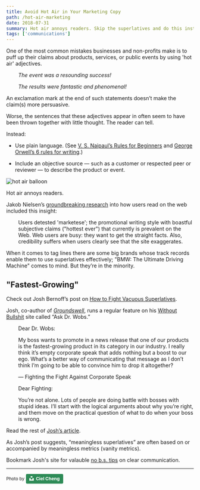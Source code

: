 ```yaml
---
title: Avoid Hot Air in Your Marketing Copy
path: /hot-air-marketing
date: 2018-07-31
summary: Hot air annoys readers. Skip the superlatives and do this instead.
tags: ['communications']
---
```


One of the most common mistakes businesses and non-profits make is to puff up their claims about products, services, or public events by using 'hot air' adjectives.

<div style="padding-left: 2.3em;"><em>The event was a resounding success!</em></p></div>

<div style="padding-left: 2.3em;"><p><em>The results were fantastic and phenomenal!</em></p></div>

An exclamation mark at the end of such statements doesn’t make the claim(s) more persuasive.

Worse, the sentences that these adjectives appear in often seem to have been thrown together with little thought. The reader can tell.

Instead:

* Use plain language. (See <a href="https://lithub.com/ten-rules-of-writing/" target="blank">V. S. Naipaul’s Rules for Beginners</a> and <a href="https://infusion.media/blog/george-orwells-six-rules-for-writing/" target="blank">George Orwell’s 6 rules for writing</a>.)

* Include an objective source — such as a customer or respected peer or reviewer — to describe the product or event. 

![hot air balloon](https://res.cloudinary.com/icecloud7/image/upload/w_auto,f_auto,e_sharpen/v1563073903/hot-air-ballooon_cdjnoc.png)

Hot air annoys readers.

Jakob Nielsen’s <a href="https://www.nngroup.com/articles/how-users-read-on-the-web/" target="blank">groundbreaking research</a> into how users read on the web included this insight:

<div style="padding-left: 2.3em;"><p>Users detested 'marketese'; the promotional writing style with boastful subjective claims ("hottest ever") that currently is prevalent on the Web. Web users are busy: they want to get the straight facts. Also, credibility suffers when users clearly see that the site exaggerates.</p></div>

When it comes to tag lines there are some big brands whose track records enable them to use superlatives effectively; "BMW: The Ultimate Driving Machine" comes to mind. But they’re in the minority.

## "Fastest-Growing"

Check out Josh Bernoff’s post on <a href="https://withoutbullshit.com/blog/fight-vacuous-superlatives-dr-wobs" target="blank">How to Fight Vacuous Superlatives</a>. 

Josh, co-author of <a href="https://www.amazon.com/Groundswell-Winning-Transformed-Social-Technologies/dp/1422125009/" target="blank"><em>Groundswell</em></a>, runs a regular feature on his <a href="https://withoutbullshit.com/" target="blank">Without Bullshit</a> site called “Ask Dr. Wobs.”

<div style="padding-left: 2.3em;">
Dear Dr. Wobs:

My boss wants to promote in a news release that one of our products is the fastest-growing product in its category in our industry. I really think it’s empty corporate speak that adds nothing but a boost to our ego. What’s a better way of communicating that message as I don’t think I’m going to be able to convince him to drop it altogether?

— Fighting the Fight Against Corporate Speak

Dear Fighting:

You’re not alone. Lots of people are doing battle with bosses with stupid ideas. I’ll start with the logical arguments about why you’re right, and them move on the practical question of what to do when your boss is wrong.</div>

Read the rest of <a href="https://withoutbullshit.com/blog/fight-vacuous-superlatives-dr-wobs" target="blank">Josh’s article</a>. 

As Josh’s post suggests, “meaningless superlatives” are often based on or accompanied by meaningless metrics (vanity metrics). 

Bookmark Josh's site for valauble <a href="https://withoutbullshit.com/" target="blank">no b.s. tips</a> on clear communication. 
<hr>
<p><small>Photo by</small> <a style="background-color:seagreen;color:white;text-decoration:none;padding:4px 6px;font-family:-apple-system, BlinkMacSystemFont, &quot;San Francisco&quot;, &quot;Helvetica Neue&quot;, Helvetica, Ubuntu, Roboto, Noto, &quot;Segoe UI&quot;, Arial, sans-serif;font-size:12px;font-weight:bold;line-height:1.2;display:inline-block;border-radius:3px" href="https://unsplash.com/@catiall?utm_medium=referral&amp;utm_campaign=photographer-credit&amp;utm_content=creditBadge" target="_blank" rel="noopener noreferrer" title="Download free do whatever you want high-resolution photos from Ciel Cheng"><span style="display:inline-block;padding:2px 3px"><svg xmlns="http://www.w3.org/2000/svg" style="height:12px;width:auto;position:relative;vertical-align:middle;top:-2px;fill:white" viewBox="0 0 32 32"><title>unsplash-logo</title><path d="M10 9V0h12v9H10zm12 5h10v18H0V14h10v9h12v-9z"></path></svg></span><span style="display:inline-block;padding:2px 3px">Ciel Cheng</span></a></p>
